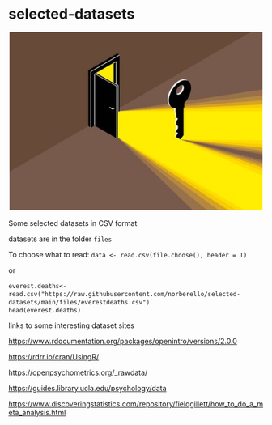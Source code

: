 # selected-datasets
<p align="center">

<a href="https://github.com/norberello/selected-datasets/tree/main/files">
         <img alt="Qries" src="opendoor.jpg"
         width=500">
      </a>
</p>

Some selected datasets in CSV format

datasets are in the folder `files`

To choose what to read:
`data <- read.csv(file.choose(), header = T)`

or

```
everest.deaths<-read.csv("https://raw.githubusercontent.com/norberello/selected-datasets/main/files/everestdeaths.csv")`
head(everest.deaths)
```

links to some interesting dataset sites

<https://www.rdocumentation.org/packages/openintro/versions/2.0.0>
 
<https://rdrr.io/cran/UsingR/>

<https://openpsychometrics.org/_rawdata/>

<https://guides.library.ucla.edu/psychology/data>

<https://www.discoveringstatistics.com/repository/fieldgillett/how_to_do_a_meta_analysis.html>
